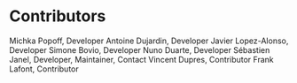 # Contributors
Michka Popoff, Developer
Antoine Dujardin, Developer
Javier Lopez-Alonso, Developer
Simone Bovio, Developer
Nuno Duarte, Developer
Sébastien Janel, Developer, Maintainer, Contact
Vincent Dupres, Contributor
Frank Lafont, Contributor